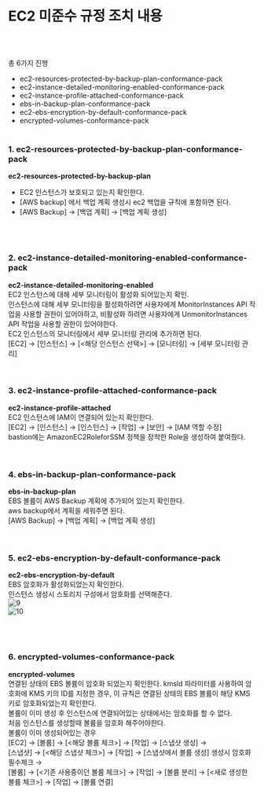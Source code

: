 # EC2 미준수 규정 조치 내용
<br><br>

총 6가지 진행
- ec2-resources-protected-by-backup-plan-conformance-pack
- ec2-instance-detailed-monitoring-enabled-conformance-pack
- ec2-instance-profile-attached-conformance-pack
- ebs-in-backup-plan-conformance-pack
- ec2-ebs-encryption-by-default-conformance-pack
- encrypted-volumes-conformance-pack
<br><br>

### 1. ec2-resources-protected-by-backup-plan-conformance-pack
**ec2-resources-protected-by-backup-plan**
<br>
- EC2 인스턴스가 보호되고 있는지 확인한다.
- [AWS backup] 에서 백업 계획 생성시 ec2 백업을 규칙에 포함하면 된다.
- [AWS Backup] → [백업 계획] → [백업 계획 생성]
<br><br>
<br><br>

### 2. ec2-instance-detailed-monitoring-enabled-conformance-pack
**ec2-instance-detailed-monitoring-enabled**
<br>
EC2 인스턴스에 대해 세부 모니터링이 활성화 되어있는지 확인.
<br>
인스턴스에 대해 세부 모니터링을 활성화하려면 사용자에게 MonitorInstances API 작업을 사용할 권한이 있어야하고, 비활성화 하려면 사용자에게 UnmonitorInstances API 작업을 사용할 권한이 있어야한다.
<br>
EC2 인스턴스의 모니터링에서 세부 모니터링 관리에 추가하면 된다.
<br>
[EC2] → [인스턴스] → [<해당 인스턴스 선택>] → [모니터링] → [세부 모니터링 관리]
<br>
<br><br>

### 3. ec2-instance-profile-attached-conformance-pack
**ec2-instance-profile-attached**
<br>
EC2 인스턴스에 IAM이 연결되어 있는지 확인한다.
<br>
[EC2] → [인스턴스] → [인스턴스] → [작업] → [보안] → [IAM 역할 수정]
<br>
bastion에는 AmazonEC2RoleforSSM 정책을 장착한 Role을 생성하여 붙여줬다.
<br>
<br><br>

### 4. ebs-in-backup-plan-conformance-pack
**ebs-in-backup-plan**
<br>
EBS 볼륨이 AWS Backup 계획에 추가되어 있는지 확인한다.
<br>
aws backup에서 계획을 세워주면 된다.
<br>
[AWS Backup] → [백업 계획] → [백업 계획 생성]
<br>
<br><br>

### 5. ec2-ebs-encryption-by-default-conformance-pack
**ec2-ebs-encryption-by-default**
<br>
EBS 암호화가 활성화되었는지 확인한다.
<br>
인스턴스 생성시 스토리지 구성에서 암호화를 선택해준다.
<br>
![9](https://github.com/user-attachments/assets/ac146357-4a6a-40ed-8b80-0538aafa1268)
<br>
![10](https://github.com/user-attachments/assets/fdcaaf9b-2bda-4001-86c2-b624a569688b)
<br><br>
<br><br>

### 6. encrypted-volumes-conformance-pack
**encrypted-volumes**
<br>
연결된 상태의 EBS 볼륨이 암호화 되었는지 확인한다. kmsld 파라미터를 사용하여 암호화에 KMS 키의 ID를 지정한 경우, 이 규칙은 연결된 상태의 EBS 볼륨이 해당 KMS 키로 암호화되었는지 확인한다.
<br>
볼륨이 이미 생성 후 인스턴스에 연결되어있는 상태에서는 암호화를 할 수 없다.
<br>
처음 인스턴스를 생성할때 볼륨을 암호화 해주어야한다.
<br>
볼륨이 이미 생성되어있는 경우 
<br>
[EC2] → [볼륨] → [<해당 볼륨 체크>] → [작업] → [스냅샷 생성] → 
<br>
[스냅샷] → [<해당 스냅샷 체크>] → [작업] → [스냅샷에서 볼륨 생성] 생성시 암호화 필수체크 → 
<br>
[볼륨] → [<기존 사용중이던 볼륨 체크>] → [작업] → [볼륨 분리] → [<새로 생성한 볼륨 체크>] → [작업] → [볼륨 연결]
<br>





